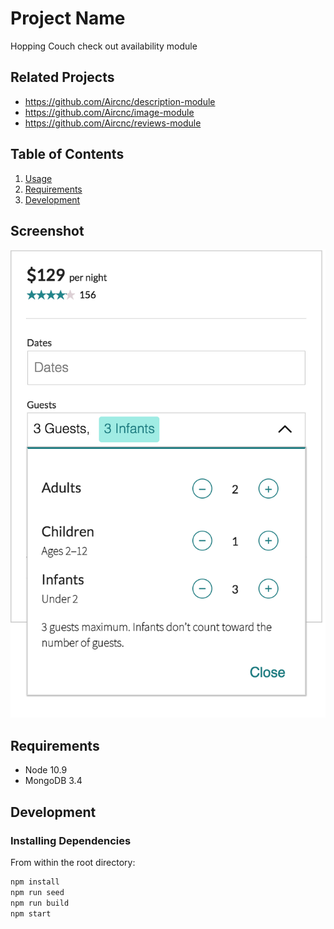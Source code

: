 # Project Name

Hopping Couch check out availability module

## Related Projects

  - https://github.com/Aircnc/description-module
  - https://github.com/Aircnc/image-module
  - https://github.com/Aircnc/reviews-module

## Table of Contents

1. [Usage](#Usage)
1. [Requirements](#requirements)
1. [Development](#development)

## Screenshot

![Screenshot of module](./__img__/checkout.png)

## Requirements


- Node 10.9
- MongoDB 3.4

## Development

### Installing Dependencies

From within the root directory:

```sh
npm install
npm run seed
npm run build
npm start
```

